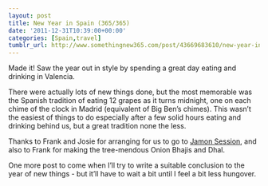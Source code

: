```yaml
---
layout: post
title: New Year in Spain (365/365)
date: '2011-12-31T10:39:00+00:00'
categories: [Spain,travel]
tumblr_url: http://www.somethingnew365.com/post/43669683610/new-year-in-spain-365365
---
```

Made it! Saw the year out in style by spending a great day eating and drinking in Valencia.

There were actually lots of new things done, but the most memorable was the Spanish tradition of eating 12 grapes as it turns midnight, one on each chime of the clock in Madrid (equivalent of Big Ben’s chimes). This wasn’t the easiest of things to do especially after a few solid hours eating and drinking behind us, but a great tradition none the less.

Thanks to Frank and Josie for arranging for us to go to [Jamon Session](http://www.facebook.com/jamonsession), and also to Frank for making the tree-mendous Onion Bhajis and Dhal.

One more post to come when I’ll try to write a suitable conclusion to the year of new things - but it’ll have to wait a bit until I feel a bit less hungover.
